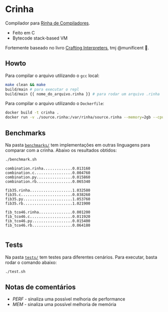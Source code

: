# Crinha

Compilador para [Rinha de Compiladores](https://github.com/aripiprazole/rinha-de-compiler).
- Feito em C
- Bytecode stack-based VM

Fortemente baseado no livro [Crafting Interpreters](https://craftinginterpreters.com/), tmj @munificent 🤙.

## Howto

Para compilar o arquivo utilizando o `gcc` local:
```sh
make clean && make
build/main # para executar o repl
build/main {{ nome_do_arquivo.rinha }} # para rodar um arquivo .rinha
```

Para compilar o arquivo utilizando o `Dockerfile`:
```sh
docker build -t crinha .
docker run -v ./source.rinha:/var/rinha/source.rinha --memory=2gb --cpus=2 -it crinha
```

## Benchmarks

Na pasta [`benchmarks/`](benchmarks/) tem implementações em outras linguagens para comparar com a crinha. Abaixo os resultados obtidos:

```bash
./benchmark.sh
```

```text
combination.rinha.............0.013160
combination.c.................0.004760
combination.py................0.015860
combination.rb................0.065340

fib35.rinha...................1.032580
fib35.c.......................0.038260
fib35.py......................1.053760
fib35.rb......................1.021900

fib_tco46.rinha...............0.001200
fib_tco46.c...................0.011920
fib_tco46.py..................0.015400
fib_tco46.rb..................0.064180


```

## Tests

Na pasta [`tests/`](tests/) tem testes para diferentes cenários. Para executar, basta rodar o comando abaixo:

```bash
./test.sh
```

## Notas de comentários
- _PERF_ - sinaliza uma possível melhoria de performance
- _MEM_ - sinaliza uma possível melhoria de memória